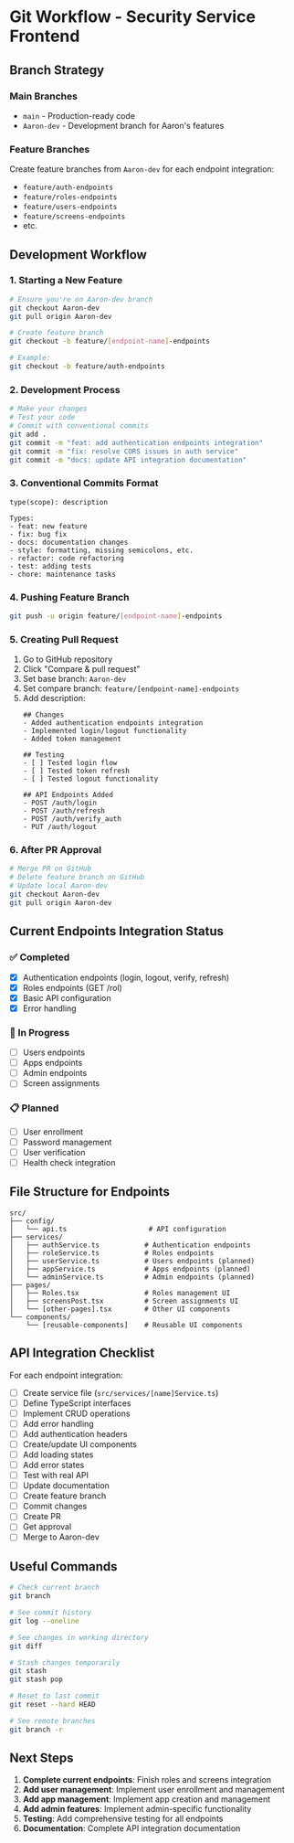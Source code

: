 # Git Workflow - Security Service Frontend

## Branch Strategy

### Main Branches
- `main` - Production-ready code
- `Aaron-dev` - Development branch for Aaron's features

### Feature Branches
Create feature branches from `Aaron-dev` for each endpoint integration:
- `feature/auth-endpoints`
- `feature/roles-endpoints`
- `feature/users-endpoints`
- `feature/screens-endpoints`
- etc.

## Development Workflow

### 1. Starting a New Feature
```bash
# Ensure you're on Aaron-dev branch
git checkout Aaron-dev
git pull origin Aaron-dev

# Create feature branch
git checkout -b feature/[endpoint-name]-endpoints

# Example:
git checkout -b feature/auth-endpoints
```

### 2. Development Process
```bash
# Make your changes
# Test your code
# Commit with conventional commits
git add .
git commit -m "feat: add authentication endpoints integration"
git commit -m "fix: resolve CORS issues in auth service"
git commit -m "docs: update API integration documentation"
```

### 3. Conventional Commits Format
```
type(scope): description

Types:
- feat: new feature
- fix: bug fix
- docs: documentation changes
- style: formatting, missing semicolons, etc.
- refactor: code refactoring
- test: adding tests
- chore: maintenance tasks
```

### 4. Pushing Feature Branch
```bash
git push -u origin feature/[endpoint-name]-endpoints
```

### 5. Creating Pull Request
1. Go to GitHub repository
2. Click "Compare & pull request"
3. Set base branch: `Aaron-dev`
4. Set compare branch: `feature/[endpoint-name]-endpoints`
5. Add description:
   ```
   ## Changes
   - Added authentication endpoints integration
   - Implemented login/logout functionality
   - Added token management
   
   ## Testing
   - [ ] Tested login flow
   - [ ] Tested token refresh
   - [ ] Tested logout functionality
   
   ## API Endpoints Added
   - POST /auth/login
   - POST /auth/refresh
   - POST /auth/verify_auth
   - PUT /auth/logout
   ```

### 6. After PR Approval
```bash
# Merge PR on GitHub
# Delete feature branch on GitHub
# Update local Aaron-dev
git checkout Aaron-dev
git pull origin Aaron-dev
```

## Current Endpoints Integration Status

### ✅ Completed
- [x] Authentication endpoints (login, logout, verify, refresh)
- [x] Roles endpoints (GET /rol)
- [x] Basic API configuration
- [x] Error handling

### 🔄 In Progress
- [ ] Users endpoints
- [ ] Apps endpoints
- [ ] Admin endpoints
- [ ] Screen assignments

### 📋 Planned
- [ ] User enrollment
- [ ] Password management
- [ ] User verification
- [ ] Health check integration

## File Structure for Endpoints

```
src/
├── config/
│   └── api.ts                    # API configuration
├── services/
│   ├── authService.ts           # Authentication endpoints
│   ├── roleService.ts           # Roles endpoints
│   ├── userService.ts           # Users endpoints (planned)
│   ├── appService.ts            # Apps endpoints (planned)
│   └── adminService.ts          # Admin endpoints (planned)
├── pages/
│   ├── Roles.tsx                # Roles management UI
│   ├── screensPost.tsx          # Screen assignments UI
│   └── [other-pages].tsx        # Other UI components
└── components/
    └── [reusable-components]    # Reusable UI components
```

## API Integration Checklist

For each endpoint integration:

- [ ] Create service file (`src/services/[name]Service.ts`)
- [ ] Define TypeScript interfaces
- [ ] Implement CRUD operations
- [ ] Add error handling
- [ ] Add authentication headers
- [ ] Create/update UI components
- [ ] Add loading states
- [ ] Add error states
- [ ] Test with real API
- [ ] Update documentation
- [ ] Create feature branch
- [ ] Commit changes
- [ ] Create PR
- [ ] Get approval
- [ ] Merge to Aaron-dev

## Useful Commands

```bash
# Check current branch
git branch

# See commit history
git log --oneline

# See changes in working directory
git diff

# Stash changes temporarily
git stash
git stash pop

# Reset to last commit
git reset --hard HEAD

# See remote branches
git branch -r
```

## Next Steps

1. **Complete current endpoints**: Finish roles and screens integration
2. **Add user management**: Implement user enrollment and management
3. **Add app management**: Implement app creation and management
4. **Add admin features**: Implement admin-specific functionality
5. **Testing**: Add comprehensive testing for all endpoints
6. **Documentation**: Complete API integration documentation
